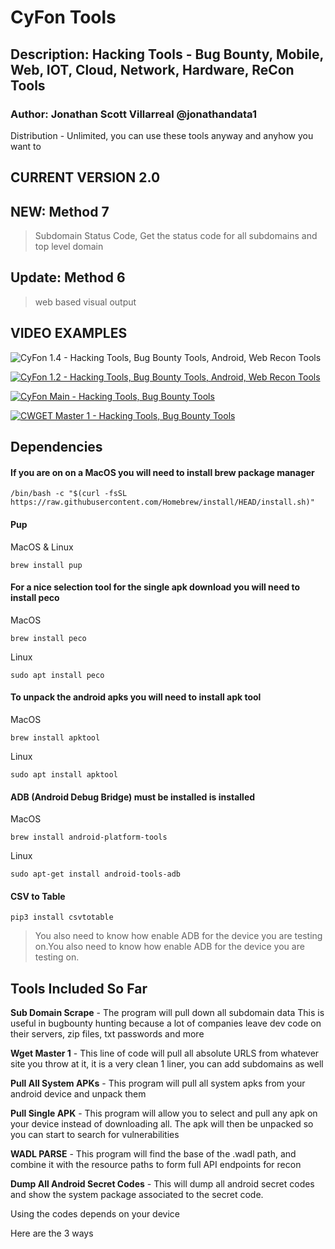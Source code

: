 
# CyFon Tools
## Description: Hacking Tools - Bug Bounty, Mobile, Web, IOT, Cloud, Network, Hardware, ReCon Tools

### Author: Jonathan Scott Villarreal @jonathandata1
Distribution - Unlimited, you can use these tools anyway and anyhow you want to

## CURRENT VERSION 2.0
## NEW: Method 7 
> Subdomain Status Code, Get the status code for all subdomains and top level domain
## Update: Method 6 
> web based visual output



## VIDEO EXAMPLES

![CyFon 1.4 - Hacking Tools, Bug Bounty Tools, Android, Web Recon Tools](https://i.postimg.cc/C1Zt47mP/Untitled-design-Max-Quality-23.jpg)

[![CyFon 1.2 - Hacking Tools, Bug Bounty Tools, Android, Web Recon Tools](https://i.postimg.cc/Hsdmg1nH/cyfon-1-0.png)](https://youtu.be/iWTiGBtUciA)

[![CyFon Main - Hacking Tools, Bug Bounty Tools](https://i.postimg.cc/Vvf56NrY/cyfon-copy.jpg)](https://youtu.be/NNH6m625sb8A)

[![CWGET Master 1 - Hacking Tools, Bug Bounty Tools](https://i.postimg.cc/4x7R9R8D/Screen-Shot-2021-07-17-at-8-51-00-AM.png)](https://www.youtube.com/watch?v=YQPJH8pZvCM)

## Dependencies
 
####  If you are on on a MacOS you will need to install brew package manager
 ```
 /bin/bash -c "$(curl -fsSL https://raw.githubusercontent.com/Homebrew/install/HEAD/install.sh)"
```
#### Pup

 MacOS & Linux
 ```
 brew install pup
 ```
####  For a nice selection tool for the single apk download you will need to install peco 
 
 MacOS
 ```
 brew install peco
 ```
 Linux
 ```
 sudo apt install peco
 
 ```
#### To unpack the android apks you will need to install apk tool

 MacOS
 ```
 brew install apktool
 ```
 Linux
 ```
 sudo apt install apktool
 ```

####  ADB (Android Debug Bridge) must be installed is installed
 MacOS 
 ```
 brew install android-platform-tools
 ```
 
 Linux 
 ```
 sudo apt-get install android-tools-adb
 ```
 
####  CSV to Table
```
pip3 install csvtotable
```


> You also need to know how enable ADB for the device you are testing on.You also need to know how enable ADB for the device you are testing on.

## Tools Included So Far

**Sub Domain Scrape** - The program will pull down all subdomain data This is useful in bugbounty hunting because a lot of companies leave dev code on their servers, zip files, txt passwords and more

**Wget Master 1** - This line of code will pull all absolute URLS from whatever site you throw at it, it is a very clean 1 liner, you can add subdomains as well

**Pull All System APKs** - This program will pull all system apks from your android device and unpack them

**Pull Single APK** - This program will allow you to select and pull any apk on your device instead of downloading all. The apk will then be unpacked so you can start to search for vulnerabilities

**WADL PARSE** - This program will find the base of the .wadl path, and combine it with the resource paths to form full API endpoints for recon

**Dump All Android Secret Codes** - This will dump all android secret codes and show the system package associated to the secret code. 

Using the codes depends on your device

Here are the 3 ways 


